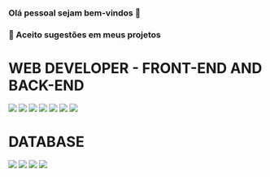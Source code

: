 ### Olá pessoal sejam bem-vindos 👋

<!--
**Felipe500/Felipe500** is a ✨ _special_ ✨ repository because its `README.md` (this file) appears on your GitHub profile.

Here are some ideas to get you started:




-->
### 👯 Aceito sugestões em meus projetos

  # WEB DEVELOPER - FRONT-END AND BACK-END
 
 <div>
   <img src="https://img.shields.io/badge/Python-3776AB?style=for-the-badge&logo=python&logoColor=white" > 
   <img src="https://img.shields.io/badge/Django-092E20?style=for-the-badge&logo=django&logoColor=white" > 
   <img src="https://img.shields.io/badge/HTML5-E34F26?style=for-the-badge&logo=html5&logoColor=white" >
   <img src="https://img.shields.io/badge/CSS3-1572B6?style=for-the-badge&logo=css3&logoColor=white" >
   <img src="https://img.shields.io/badge/JavaScript-323330?style=for-the-badge&logo=javascript&logoColor=F7DF1E" > 
   <img src="https://img.shields.io/badge/Jquery-092E20?style=for-the-badge&logo=jquery&logoColor=white" > 
   <img src="https://img.shields.io/badge/reactjs-092E20?style=for-the-badge&logo=jquery&logoColor=white" > 
 </div>

 # DATABASE 
 <div>

  <img src="https://img.shields.io/badge/MariaDB-003545?style=for-the-badge&logo=mariadb&logoColor=white" >
  <img src="https://img.shields.io/badge/MySQL-005C84?style=for-the-badge&logo=mysql&logoColor=white" >
  <img src="https://img.shields.io/badge/SQLite-07405E?style=for-the-badge&logo=sqlite&logoColor=white" >
  <img src="https://img.shields.io/badge/PostgreSQL-316192?style=for-the-badge&logo=postgresql&logoColor=white" >

 </div>



  
